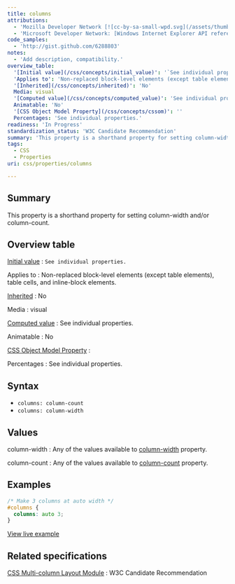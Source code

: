 ```yaml
---
title: columns
attributions:
  - 'Mozilla Developer Network [![cc-by-sa-small-wpd.svg](/assets/thumb/8/8c/cc-by-sa-small-wpd.svg/120px-cc-by-sa-small-wpd.svg.png)](http://creativecommons.org/licenses/by-sa/3.0/us/).'
  - 'Microsoft Developer Network: [Windows Internet Explorer API reference Article](http://msdn.microsoft.com/en-us/library/ie/hh828809%28v=vs.85%29.aspx)'
code_samples:
  - 'http://gist.github.com/6288803'
notes:
  - 'Add description, compatibility.'
overview_table:
  '[Initial value](/css/concepts/initial_value)': '`See individual properties.`'
  'Applies to': 'Non-replaced block-level elements (except table elements), table cells, and inline-block elements.'
  '[Inherited](/css/concepts/inherited)': 'No'
  Media: visual
  '[Computed value](/css/concepts/computed_value)': 'See individual properties.'
  Animatable: 'No'
  '[CSS Object Model Property](/css/concepts/cssom)': ''
  Percentages: 'See individual properties.'
readiness: 'In Progress'
standardization_status: 'W3C Candidate Recommendation'
summary: 'This property is a shorthand property for setting column-width and/or column-count.'
tags:
  - CSS
  - Properties
uri: css/properties/columns

---
```

## <span>Summary</span>

This property is a shorthand property for setting column-width and/or column-count.

## <span>Overview table</span>

[Initial value](/css/concepts/initial_value)
:   `See individual properties.`

Applies to
:   Non-replaced block-level elements (except table elements), table cells, and inline-block elements.

[Inherited](/css/concepts/inherited)
:   No

Media
:   visual

[Computed value](/css/concepts/computed_value)
:   See individual properties.

Animatable
:   No

[CSS Object Model Property](/css/concepts/cssom)
:

Percentages
:   See individual properties.

## <span>Syntax</span>

-   `columns: column-count`
-   `columns: column-width`

## <span>Values</span>

column-width
:   Any of the values available to [column-width](/css/properties/column-width) property.

column-count
:   Any of the values available to [column-count](/css/properties/column-count) property.

## <span>Examples</span>

``` css
/* Make 3 columns at auto width */
#columns {
  columns: auto 3;
}
```

[View live example](http://code.webplatform.org/gist/6288803)

## <span>Related specifications</span>

[CSS Multi-column Layout Module](http://www.w3.org/TR/css3-multicol)
:   W3C Candidate Recommendation
